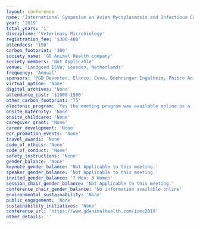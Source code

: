 ```yaml
---
layout: conference 
name: 'International Symposium on Avian Mycoplasmosis and Infectious Coryza (ISMC 2019)'
year: '2019'
total_years: '1'
discipline: 'Veterinary Microbiology'
registration_fee: '$300-400'
attendees: '150'
carbon_footprint: '300'
society_name: 'GD Animal Health company'
society_members: 'Not Applicable'
venue: 'Landgoed ISVW, Leusden, Netherlands'
frequency: 'Annual'
sponsors: '@GD_Deventer, Elanco, Ceva, Boehringer Ingelheim, Phibro Animal Health Corporation, MSD Animal Health, BioCheck, PharmSure, Zoetis, Eco Animal Health, HuvePharm, IndexxLaboratories'
virtual_option: 'None'
digital_archives: 'None'
attendance_cost: '$1000-1500'
other_carbon_footprint: '75'
electonic_program: 'Yes the meeting program was available online as a .pdf file on the conference website.'
onsite_maternity: 'None'
onsite_childcare: 'None'
caregiver_grant: 'None'
career_development: 'None'
ecr_promotion_events: 'None'
travel_awards: 'None'
code_of_ethics: 'None'
code_of_conduct: 'None'
safety_instructions: 'None'
gender_balance: 'None'
keynote_gender_balance: 'Not Applicable to this meeting.'
speaker_gender_balance: 'Not Applicable to this meeting.'
invited_gender_balance: '7 Men: 3 Women'
session_chair_gender_balance: 'Not Applicable to this meeting.'
conference_chair_gender_balance: 'No information available online'
environmental_sustainability: 'None'
public_engagement: 'None'
sustainability_initiatives: 'None'
conference_url: 'https://www.gdanimalhealth.com/ismc2019'
other_details: ''
---
```

